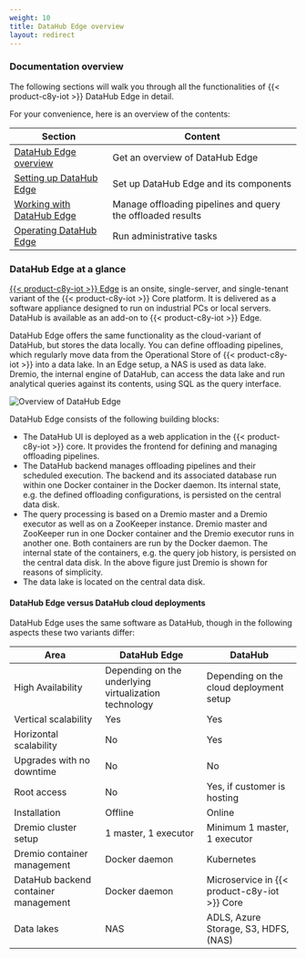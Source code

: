 ```yaml
---
weight: 10
title: DataHub Edge overview
layout: redirect
---
```


### Documentation overview

The following sections will walk you through all the functionalities of {{< product-c8y-iot >}} DataHub Edge in detail.

For your convenience, here is an overview of the contents:

| Section | Content |
| -----   | -----   |
| [ DataHub Edge overview](/datahub/running-datahub-on-the-edge/#datahub-edge-overview) | Get an overview of DataHub Edge |
| [Setting up DataHub Edge](/datahub/running-datahub-on-the-edge/#setting-up-datahub-edge) | Set up DataHub Edge and its components |
| [Working with DataHub Edge](/datahub/running-datahub-on-the-edge/#working-with-datahub-edge) | Manage offloading pipelines and query the offloaded results |
| [Operating DataHub Edge](/datahub/running-datahub-on-the-edge/#operating-datahub-edge) | Run administrative tasks |

### DataHub Edge at a glance

[{{< product-c8y-iot >}} Edge](/edge/introduction) is an onsite, single-server, and single-tenant variant of the {{< product-c8y-iot >}} Core platform. It is delivered as a software appliance designed to run on industrial PCs or local servers. DataHub is available as an add-on to {{< product-c8y-iot >}} Edge.

DataHub Edge offers the same functionality as the cloud-variant of DataHub, but stores the data locally. You can define offloading pipelines, which regularly move data from the Operational Store of {{< product-c8y-iot >}} into a data lake. In an Edge setup, a NAS is used as data lake. Dremio, the internal engine of DataHub, can access the data lake and run analytical queries against its contents, using SQL as the query interface.

<img src="/images/datahub-guide/datahub-edge-overview.png" alt="Overview of DataHub Edge" style="max-width: 70%">

DataHub Edge consists of the following building blocks:

* The DataHub UI is deployed as a web application in the {{< product-c8y-iot >}} core. It provides the frontend for defining and managing offloading pipelines.
* The DataHub backend manages offloading pipelines and their scheduled execution. The backend and its associated database run within one Docker container in the Docker daemon. Its internal state, e.g. the defined offloading configurations, is persisted on the central data disk.
* The query processing is based on a Dremio master and a Dremio executor as well as on a ZooKeeper instance. Dremio master and ZooKeeper run in one Docker container and the Dremio executor runs in another one. Both containers are run by the Docker daemon. The internal state of the containers, e.g. the query job history, is persisted on the central data disk. In the above figure just Dremio is shown for reasons of simplicity.
* The data lake is located on the central data disk.

#### DataHub Edge versus DataHub cloud deployments

DataHub Edge uses the same software as DataHub, though in the following aspects these two variants differ:

| Area | DataHub Edge | DataHub |
| -----   | -----   | -----   |
| High Availability | Depending on the underlying virtualization technology | Depending on the cloud deployment setup |
| Vertical scalability | Yes | Yes |
| Horizontal scalability | No | Yes |
| Upgrades with no downtime | No | No |
| Root access | No | Yes, if customer is hosting |
| Installation | Offline | Online |
| Dremio cluster setup | 1 master, 1 executor | Minimum 1 master, 1 executor |
| Dremio container management | Docker daemon | Kubernetes |
| DataHub backend container management | Docker daemon | Microservice in {{< product-c8y-iot >}} Core |
| Data lakes | NAS | ADLS, Azure Storage, S3, HDFS, (NAS) |
